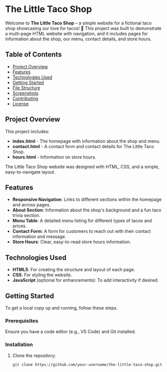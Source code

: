 # The Little Taco Shop

Welcome to **The Little Taco Shop** – a simple website for a fictional taco shop showcasing our love for tacos! 🌮 This project was built to demonstrate a multi-page HTML website with navigation, and it includes pages for information about the shop, our menu, contact details, and store hours.

## Table of Contents
- [Project Overview](#project-overview)
- [Features](#features)
- [Technologies Used](#technologies-used)
- [Getting Started](#getting-started)
- [File Structure](#file-structure)
- [Screenshots](#screenshots)
- [Contributing](#contributing)
- [License](#license)

## Project Overview

This project includes:
- **index.html** - The homepage with information about the shop and menu.
- **contact.html** - A contact form and contact details for The Little Taco Shop.
- **hours.html** - Information on store hours.

The Little Taco Shop website was designed with HTML, CSS, and a simple, easy-to-navigate layout.

## Features

- **Responsive Navigation**: Links to different sections within the homepage and across pages.
- **About Section**: Information about the shop's background and a fun taco trivia section.
- **Menu Table**: A detailed menu listing for different types of tacos and prices.
- **Contact Form**: A form for customers to reach out with their contact information and message.
- **Store Hours**: Clear, easy-to-read store hours information.

## Technologies Used

- **HTML5**: For creating the structure and layout of each page.
- **CSS**: For styling the website.
- **JavaScript** (optional for enhancements): To add interactivity if desired.
  
## Getting Started

To get a local copy up and running, follow these steps.

### Prerequisites

Ensure you have a code editor (e.g., VS Code) and Git installed.

### Installation

1. Clone the repository:
   ```bash
   git clone https://github.com/your-username/the-little-taco-shop.git
